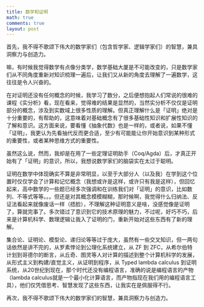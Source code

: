 ```yaml
---
title: 数学和证明
math: true
comments: true
layout: post
---
```


首先，我不得不歌颂下伟大的数学家们（包含哲学家、逻辑学家们）的智慧，兼具洞察力与创造力。

嘛，有时候我觉得数学有点像分类学，数学基础大厦是不可能改变的，只是数学家们从不同角度重新对知识梳理一遍后，让我们又从新的角度去理解了一遍数学，这往往是令人兴奋的。

在对证明还没有任何概念的时候，我学习了数分，之后便想抱起人们常说的很难的课程《实分析》看，现在看来，觉得难的结果是显然的，当然实分析不仅仅是证明部分的概念，涉及到实数域上很多性质的理解。但真正理解什么是「证明」绝对是十分重要的，有帮助的，这意味着对基础概念有了很多基础性知识和扩展性知识的了解和意识。这方面来说，要看懂《抽象代数》也是一样的，或者说，如果不懂「证明」，我更认为先看抽代反而更合适，至少有可能能让你开始意识到某种形式的重要性，或者某种思维方式的重要性。

虽然这么说，然而，我却是在用了一些定理证明助手（Coq/Agda）后，才真正开始有了「证明」的意识，所以，我想说数学家们的脑袋实在太过于聪明。

证明在数学中体现确实不算是非常明显，以至于大部分人（以及我）在学到这个位置时仅仅学会了计算和记忆概念（我想或许是这样，或许只有我是这样），但回忆起来，高中数学的一些题已经多次强调和在训练我们对「证明」的意识，比如数列、不等式等等。。。但还是对其概念模模糊糊，那时候啊，我觉得什么归纳法、反证法看起来就像废话一样（捂脸），不理解这种证明意义是啥，没感觉像是证明了，算就完事了。多次错过了意识到它的技术原理的魅力，不过呢，好巧不巧，后来是计算机科学、数理逻辑让我入了证明的门，重新开始对这些东西有了新的理解。

集合论、证明论、模型论、递归论等等过于庞大，虽然有一些交叉知识，但一两句话依然是讲不完的，从罗素悖论到公理化系统建立，从 ZF 到 ZFC，从希尔伯特计划到哥德尔的断言，从丘奇、图灵等人对计算的描述到整个计算机科学的发展，从形式主义到构建/直觉主义，从证明到程序，从 Typed lambda calculus 到证明系统，从20世纪到现在，那个时代还没有编程语言，准确的说是编程语言的产物（lambda calculus就是一个最小化计算语言，而产物指现在我们用的编程语言工具），他们仅凭借思考、智慧发现了这些东西，让我实在是佩服得不行。

再次，我不得不歌颂下伟大的数学家们的智慧，兼具洞察力与创造力。
